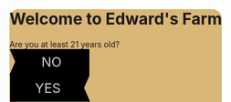 <style type="text/css">
.svgFlagCntr{
  height: 100%;
  width:  140px;
}
.svgFlagCntr.LHS{margin-right: 1px;}
.svgFlagCntr.RHS{margin-left:  1px;}

.svgFlags path{
  fill: black;
}
.svgFlags text{
  fill: #cecece;
  font-size: 25px;
}
.svgFlags text:hover{
  fill: #FFFFFF;
}
.svgFlags path:hover ~ text{
  fill: #FFFFFF;
}
.modal-content {
    background-color: #DAB677; //var(--bs-modal-bg);
    border-top-right-radius: 1rem;
    border-top-left-radius:  1rem;
    border-bottom-right-radius: 0px;
    border-bottom-left-radius: 0px;
    cursor: default; /*bfd*/
}
.modal-header {
    border-bottom: 0px;
}
.modal-body {
    padding: var(--bs-modal-padding) 2px
}
.modal-footer {
    border-bottom-right-radius: 0px;
    border-bottom-left-radius: 0px;
    border-top: 0px;
}
.modal-dialog {
    position:absolute;
    bottom:0;
    right:3vw;
    margin: 0px;
    border-bottom-right-radius: 0px;
    border-bottom-left-radius: 0px;
}
</style>

<div class="modal fade" id="staticBackdrop" data-bs-backdrop="static" data-bs-keyboard="false" tabindex="-1" aria-labelledby="staticBackdropLabel" aria-hidden="true">
  <div class="modal-dialog modal-lg">
    <div class="modal-content">
      <div class="modal-header text-center">
        <h1 class="modal-title fs-5 w-100" id="staticBackdropLabel">Welcome to Edward's Farm</h1>
        <!-- <button type="button" class="btn-close" data-bs-dismiss="modal" aria-label="Close"></button> -->
      </div>
      <div id="msgInModl" class="modal-body text-center">
        Are you at least 21 years old?
      </div>
      <div class="modal-footer">
        <div id="not21" class="svgFlagCntr LHS">
          <svg class="svgFlags" viewBox="205 265 150 50" xmlns="http://www.w3.org/2000/svg">
            <path d="M 358.2 263 L 204.5 263 L 215.731 288.907 L 204.5 314.815 L 358.2 314.815 Z" fill="grey"/>
            <text x="245px" y="296px" dx="20" dy="2">NO</text>
          </svg>
        </div>
        <div id="over21" class="svgFlagCntr RHS" data-bs-dismiss="modal">
          <svg class="svgFlags" viewBox="208 265 150 50" xmlns="http://www.w3.org/2000/svg">
            <path d="M 204.5 314.815 L 358.2 314.815 L 346.969 288.908 L 358.2 263 L 204.5 263 Z" fill="grey"/>
            <text x="245px" y="296px" dx="10" dy="2">YES</text>
          </svg>
        </div>
      </div>
    </div>
  </div>
</div>

<script type="text/javascript">
// not21 red failure msg
const sorryMsgTxt = "Sorry, you must be 21+ to visit Edward's."
// over21 redir loc for 
const redirLoc  = "{{ '/certificates' | relative_url }}"
const not21Status = false

document.addEventListener('DOMContentLoaded', function() {
  const myModal = new bootstrap.Modal('#staticBackdrop');
  myModal.show();

  function underAger(){
    let not21  = document.getElementById('not21');
    let over21 = document.getElementById('over21');

    not21.addEventListener('click', function() {
      let msgInModl = document.getElementById("msgInModl");
      msgInModl.innerHTML = sorryMsgTxt;
      msgInModl.style.color = "#BA0021";
      msgInModl.style.fontWeight = "500";
      over21.removeAttribute('data-bs-dismiss', 'modal');//comment out to enable the user to simply click over21 w/o page reload
      // export default not21Status
      over21.setAttribute('not21Clicked', 'true');
//      var not21Status = true
      console.log('not21 clicked');
      console.log('over21 OBJ ->' + over21.getAttribute('not21Clicked'));
//      return not21Status
    });
//      console.log('MID ' + not21Status);
    // over21.addEventListener('click', function() {
    //     console.log('SECND ' + not21Status);
    //   if (over21.hasOwnProperty('not21Clicked')){
    //     console.log('THIRD ' + not21Status);
    //     //window.location.replace(redirLoc);
    //   } else {
    //     console.log('4th ' + not21Status);
    //   }
    // });
  }
  underAger();
  function not21Checkr(){
    over21.addEventListener('click', function() {
      if (over21.getAttribute('not21Clicked') == 'true'){
        console.log('YES!! not21Clicked');
      } else {
        console.log('NO not21Clicked');
        window.location = redirLoc;
      }
    });
  }
  not21Checkr();
});
</script>
